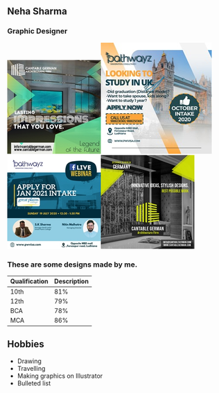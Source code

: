 ## Neha Sharma
### Graphic Designer
![Display picture](photos/1.jpeg)![Display picture](photos/2.jpeg)![Display picture](photos/3.jpeg)![Display picture](photos/4.jpeg)

### These are some designs made by me.
|Qualification| Description     |
| ----------- | --------------- |
| 10th        |       81%       |
| 12th        |       79%       |
| BCA         |       78%       |
| MCA         |       86%       |
## Hobbies

- Drawing
- Travelling
- Making graphics on Illustrator
- Bulleted list